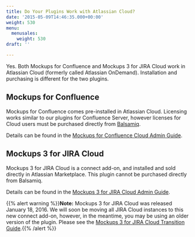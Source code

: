 ```yaml
---
title: Do Your Plugins Work with Atlassian Cloud?
date: '2015-05-09T14:46:35.000+00:00'
weight: 530
menu:
  menusales:
    weight: 530
draft: ''

---
```

Yes. Both Mockups for Confluence and Mockups 3 for JIRA Cloud work in Atlassian Cloud (formerly called Atlassian OnDemand). Installation and purchasing is different for the two plugins.

## Mockups for Confluence

Mockups for Confluence comes pre-installed in Atlassian Cloud.  Licensing works similar to our plugins for Confluence Server, however licenses for Cloud users must be purchased directly from [Balsamiq](https://balsamiq.com/buy/#c).

Details can be found in the [Mockups for Confluence Cloud Admin Guide](https://docs.balsamiq.com/confluence/admin-guide-cloud/).

## Mockups 3 for JIRA Cloud

Mockups 3 for JIRA Cloud is a connect add-on, and installed and sold directly in Atlassian Marketplace. This plugin cannot be purchased directly from Balsamiq.

Details can be found in the [Mockups 3 for JIRA Cloud Admin Guide](https://docs.balsamiq.com/jira/admin-guide-cloud/).

{{% alert warning %}}**Note:** Mockups 3 for JIRA Cloud was released January 18, 2016.  We will soon be moving all JIRA Cloud instances to this new connect add-on, however, in the meantime, you may be using an older version of the plugin. Please see the [Mockups 3 for JIRA Cloud Transition Guide](https://docs.balsamiq.com/jira/transition-guide/).{{% /alert %}}